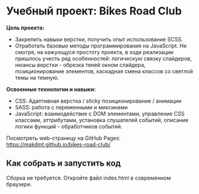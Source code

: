 # Учебный проект: Bikes Road Club
**Цель проекта:**
- Закрепить навыки верстки, получить опыт использование SCSS.
- Отработать базовые методы программирования на JavaScript.
Не смотря, на кажующуся простоту проекта, в ходе реализации пришлось учесть ряд особенностей: логическую связку слайдеров, нюансы верстки - обрезка теней окном слайдера, позиционирование элементов, каскадная смена классов со светлой темы на темную.


**Освоенные технологии и навыки:**
- CSS: Адаптивная верстка / sticky позиционирование / анимации
- SASS: работа с переменными и миксинами
- JavaScript: взаимодействие с DOM элементами, управление CSS классами, аттрибутами, установка слушателей событий, описание логики функций - обработчиков событий.

Посмотреть web-страницу на GitHub Pages: https://makdmt.github.io/bikes-road-club/

## Как собрать и запустить код

Сборка не требуется. Откройте файл index.html в современном браузере.
